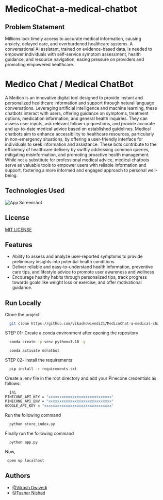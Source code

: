 # MedicoChat-a-medical-chatbot



## Problem Statement
Millions lack timely access to accurate medical information, causing anxiety, delayed care, and overburdened healthcare systems. A conversational AI assistant, trained on evidence-based data, is needed to empower individuals with self-service symptom assessment, health guidance, and resource navigation, easing pressure on providers and promoting empowered healthcare.
# Medico Chat / Medical ChatBot

A Medico is an innovative digital tool designed to provide instant and personalized healthcare information and support through natural language conversations. Leveraging artificial intelligence and machine learning, these chatbots interact with users, offering guidance on symptoms, treatment options, medication information, and general health inquiries. They can assess user inputs, ask relevant follow-up questions, and provide accurate and up-to-date medical advice based on established guidelines. Medical chatbots aim to enhance accessibility to healthcare resources, particularly in non-emergency situations, by offering a user-friendly interface for individuals to seek information and assistance. These bots contribute to the efficiency of healthcare delivery by swiftly addressing common queries, mitigating misinformation, and promoting proactive health management. While not a substitute for professional medical advice, medical chatbots serve as valuable tools to empower users with reliable information and support, fostering a more informed and engaged approach to personal well-being.


## Technologies Used

![App Screenshot](https://i.postimg.cc/xTD24jDp/logos2222-page-0001.jpg)


## License

[MIT LICENSE](https://github.com/vikashdwivedi21/MedicoChat-a-medical-chatbot/blob/main/LICENSE)


## Features

- Ability to assess and analyze user-reported symptoms to provide preliminary insights into potential health conditions.
- Deliver reliable and easy-to-understand health information, preventive care tips, and lifestyle advice to promote user awareness and wellness
- Encourage healthy habits through personalized tips, track progress towards goals like weight loss or exercise, and offer motivational guidance.



## Run Locally

Clone the project

```bash
  git clone https://github.com/vikashdwivedi21/MedicoChat-a-medical-chatbot
```

STEP 01- Create a conda environment after opening the repository

```bash
  conda create -p venv python=3.10 -y
```

```bash
  conda activate mchatbot
```

STEP 02- install the requirements

```bash
  pip install -r requirements.txt
```

Create a .env file in the root directory and add your Pinecone credentials as follows:


```bash
  ini
PINECONE_API_KEY = "xxxxxxxxxxxxxxxxxxxxxxxxxxxxx"
PINECONE_API_ENV = "xxxxxxxxxxxxxxxxxxxxxxxxxxxxx"
GOOGLE_API_KEY = "xxxxxxxxxxxxxxxxxxxxxxxxxxxxxxx"
```
Run the following command

```bash
  python store_index.py
```
Finally run the following command
```bash
  python app.py
```
Now,
```bash
 open up localhost
```


## Authors

- [@Vikash Dwivedi](https://github.com/vikashdwivedi21)
- [@Tushar Nishad](https://github.com/Tusharrr08)
